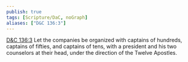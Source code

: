 ```yaml
---
publish: true
tags: [Scripture/DaC, noGraph]
aliases: ["D&C 136:3"]
---
```

[D&C 136:3](https://churchofjesuschrist.org/study/scriptures/dc-testament/dc/136?lang=eng&id=p3#p3) Let the companies be organized with captains of hundreds, captains of fifties, and captains of tens, with a president and his two counselors at their head, under the direction of the Twelve Apostles.
